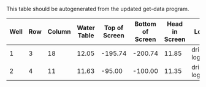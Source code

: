 This table should be autogenerated from the updated get-data program.

| Well | Row | Column | Water Table | Top of Screen | Bottom of Screen | Head in Screen | Log
| -------- | ------- | ------- | ------- | ------- | ------- | ------- | ------- |
| 1 | 3 | 18 | 12.05 | -195.74 | -200.74 | 11.85 | driller log...
| 2 | 4 | 11 | 11.63 | -95.00 | -100.00 | 11.35 | driller log...
